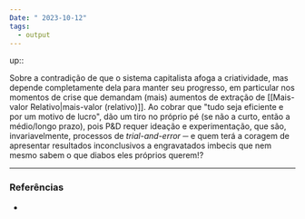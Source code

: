 ```yaml
---
Date: " 2023-10-12"
tags:
  - output
---
```

up:: 

Sobre a contradição de que o sistema capitalista afoga a criatividade, mas depende completamente dela para manter seu progresso, em particular nos momentos de crise que demandam (mais) aumentos de extração de [[Mais-valor Relativo|mais-valor (relativo)]]. Ao cobrar que "tudo seja eficiente e por um motivo de lucro", dão um tiro no próprio pé (se não a curto, então a médio/longo prazo), pois P&D requer ideação e experimentação, que são, invariavelmente, processos de *trial-and-error* ─ e quem terá a coragem de apresentar resultados inconclusivos a engravatados imbecis que nem mesmo sabem o que diabos eles próprios querem!?


---
### Referências
- 